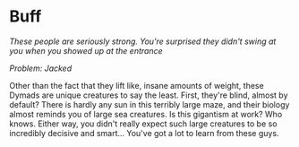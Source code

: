 # Buff

*These people are seriously strong. You're surprised they didn't swing at you when you showed up at the entrance*

*Problem: Jacked*

Other than the fact that they lift like, insane amounts of weight, these Dymads are unique creatures to say the least. First, they're blind, almost by default? There is hardly any sun in this terribly large maze, and their biology almost reminds you of large sea creatures. Is this gigantism at work? Who knows. Either way, you didn't really expect such large creatures to be so incredibly decisive and smart... You've got a lot to learn from these guys.
